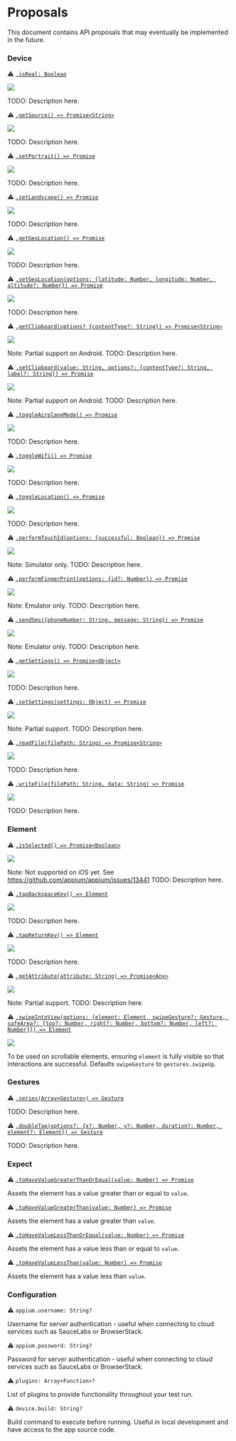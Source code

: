 # Proposals

This document contains API proposals that may eventually be implemented in the future.

### Device
 
:warning: [```.isReal: Boolean```](./device/isReal.md)

<img src="https://img.shields.io/badge/Platforms-Both-blue.svg" />

TODO: Description here.

:warning: [```.getSource() => Promise<String>```](./device/getSource.md)

<img src="https://img.shields.io/badge/Platforms-Both-blue.svg" />

TODO: Description here.

:warning: [```.setPortrait() => Promise```](./device/setPortrait.md)

<img src="https://img.shields.io/badge/Platforms-Both-blue.svg" />

TODO: Description here.

:warning: [```.setLandscape() => Promise```](./device/setLandscape.md)

<img src="https://img.shields.io/badge/Platforms-Both-blue.svg" />

TODO: Description here.
 
:warning: [```.getGeoLocation() => Promise```](./device/getGeoLocation.md)

<img src="https://img.shields.io/badge/Platforms-Both-blue.svg" />

TODO: Description here.

:warning: [```.setGeoLocation(options: {latitude: Number, longitude: Number, altitude?: Number}) => Promise```](./device/setGeoLocation.md)

<img src="https://img.shields.io/badge/Platforms-Both-blue.svg" />

TODO: Description here.

:warning: [```.getClipboard(options? {contentType?: String}) => Promise<String>```](./device/getClipboard.md)

<img src="https://img.shields.io/badge/Platforms-Both-blue.svg" />

Note: Partial support on Android.
TODO: Description here.

:warning: [```.setClipboard(value: String, options?: {contentType?: String, label?: String}) => Promise```](./device/setClipboard.md)

<img src="https://img.shields.io/badge/Platforms-Both-blue.svg" />

Note: Partial support on Android.
TODO: Description here.

:warning: [```.toggleAirplaneMode() => Promise```](./device/toggleAirplaneMode.md)

<img src="https://img.shields.io/badge/Platforms-Android-blue.svg" />

TODO: Description here.

:warning: [```.toggleWifi() => Promise```](./device/toggleWifi.md)

<img src="https://img.shields.io/badge/Platforms-Android-blue.svg" />

TODO: Description here.

:warning: [```.toggleLocation() => Promise```](./device/toggleLocation.md)

<img src="https://img.shields.io/badge/Platforms-Android-blue.svg" />

TODO: Description here.

:warning: [```.performTouchId(options: {successful: Boolean}) => Promise```](./device/performTouchId.md)

<img src="https://img.shields.io/badge/Platforms-iOS-blue.svg" />

Note: Simulator only.
TODO: Description here.

:warning: [```.performFingerPrint(options: {id?: Number}) => Promise```](./device/performFingerPrint.md)

<img src="https://img.shields.io/badge/Platforms-Android-blue.svg" />

Note: Emulator only.
TODO: Description here.

:warning: [```.sendSms({phoneNumber: String, message: String}) => Promise```](./device/sendSms.md)

<img src="https://img.shields.io/badge/Platforms-Android-blue.svg" />

Note: Emulator only.
TODO: Description here.

:warning: [```.getSettings() => Promise<Object>```](./device/getSettings.md)

<img src="https://img.shields.io/badge/Platforms-Both-blue.svg" />

TODO: Description here.

:warning: [```.setSettings(settings: Object) => Promise```](./device/setSettings.md)

<img src="https://img.shields.io/badge/Platforms-Both-blue.svg" />

Note: Partial support.
TODO: Description here.

:warning: [```.readFile(filePath: String) => Promise<String>```](./device/readFile.md)

<img src="https://img.shields.io/badge/Platforms-Both-blue.svg" />

TODO: Description here.

:warning: [```.writeFile(filePath: String, data: String) => Promise```](./device/writeFile.md)

<img src="https://img.shields.io/badge/Platforms-Both-blue.svg" />

TODO: Description here.

### Element

:warning: [```.isSelected() => Promise<Boolean>```](./element/isSelected.md)

<img src="https://img.shields.io/badge/Platforms-Android-blue.svg" />

Note: Not supported on iOS yet. See https://github.com/appium/appium/issues/13441
TODO: Description here.

:warning: [```.tapBackspaceKey() => Element```](./element/tapBackspaceKey.md)

<img src="https://img.shields.io/badge/Platforms-Both-blue.svg" />

TODO: Description here.

:warning: [```.tapReturnKey() => Element```](./element/tapReturnKey.md)

<img src="https://img.shields.io/badge/Platforms-Both-blue.svg" />

TODO: Description here.

:warning: [```.getAttribute(attribute: String) => Promise<Any>```](./element/getAttribute.md)

<img src="https://img.shields.io/badge/Platforms-Both-blue.svg" />

Note: Partial support.
TODO: Description here.

:warning: [```.swipeIntoView(options: {element: Element, swipeGesture?: Gesture, safeArea?: {top?: Number, right?: Number, bottom?: Number, left?: Number}}) => Element```](./element/swipeIntoView.md)

<img src="https://img.shields.io/badge/Platforms-Both-blue.svg" />

To be used on scrollable elements, ensuring `element` is fully visible so that interactions are successful. Defaults `swipeGesture` to `gestures.swipeUp`.

### Gestures

:warning: [```.series(Array<Gesture>) => Gesture```](./gestures/series.md)

TODO: Description here.

:warning: [```.doubleTap(options?: {x?: Number, y?: Number, duration?: Number, element?: Element}) => Gesture```](./gestures/doubleTap.md)

TODO: Description here.

### Expect

:warning: [```.toHaveValueGreaterThanOrEqual(value: Number) => Promise```](./expect/toHaveValueGreaterThanOrEqual.md)

Assets the element has a value greater than or equal to `value`.

:warning: [```.toHaveValueGreaterThan(value: Number) => Promise```](./expect/toHaveValueGreaterThan.md)

Assets the element has a value greater than `value`.

:warning: [```.toHaveValueLessThanOrEqual(value: Number) => Promise```](./expect/toHaveValueGreaterThanOrEqual.md)

Assets the element has a value less than or equal to `value`.

:warning: [```.toHaveValueLessThan(value: Number) => Promise```](./expect/toHaveValueLessThan.md)

Assets the element has a value less than `value`.

### Configuration

:warning: `appium.username: String?`

Username for server authentication - useful when connecting to cloud services such as SauceLabs or BrowserStack.

:warning: `appium.password: String?`

Password for server authentication - useful when connecting to cloud services such as SauceLabs or BrowserStack.

:warning: `plugins: Array<Function>?`

List of plugins to provide functionality throughout your test run.

:warning: `device.build: String?`

Build command to execute before running. Useful in local development and have access to the app source code.